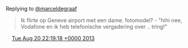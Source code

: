 Replying to [@marceldegraaf](https://twitter.com/marceldegraaf/status/369729055316516865)

> Ik flirte op Geneve airport met een dame\. fotomodel? \- "hihi nee, Vodafone en ik heb telefonische vergadering over \.\. tring\!"

<img src="../../media/tweet.ico" width="12" /> [Tue Aug 20 22:19:18 +0000 2013](https://twitter.com/DromerDenker/status/369946771755372544)